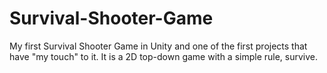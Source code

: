 # Survival-Shooter-Game
My first Survival Shooter Game in Unity and one of the first projects that have "my touch" to it. It is a 2D top-down game with a simple rule, survive. 
